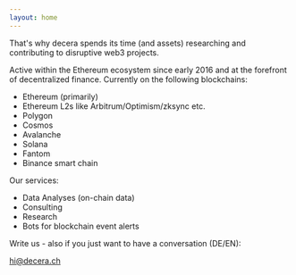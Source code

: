 ```yaml
---
layout: home
---
```


That's why decera spends its time (and assets) researching and contributing to disruptive web3 projects.

Active within the Ethereum ecosystem since early 2016 and at the forefront of decentralized finance.
Currently on the following blockchains:
- Ethereum (primarily)
- Ethereum L2s like Arbitrum/Optimism/zksync etc.
- Polygon
- Cosmos
- Avalanche
- Solana
- Fantom
- Binance smart chain

Our services:
- Data Analyses (on-chain data)
- Consulting
- Research
- Bots for blockchain event alerts

Write us - also if you just want to have a conversation (DE/EN):

<a href="mailto:hi@decera.ch" style="color: black; font-weight: bold; text-decoration: none;">hi@decera.ch</a>
